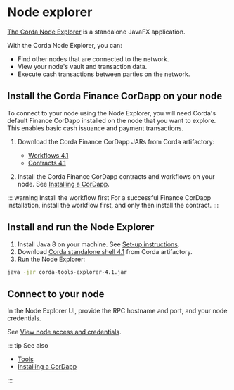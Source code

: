 # Node explorer

[The Corda Node Explorer](https://docs.corda.net/node-explorer.html) is a standalone JavaFX application.

With the Corda Node Explorer, you can:

* Find other nodes that are connected to the network.
* View your node's vault and transaction data.
* Execute cash transactions between parties on the network.

## Install the Corda Finance CorDapp on your node

To connect to your node using the Node Explorer, you will need Corda's default Finance CorDapp installed on the node that you want to explore. This enables basic cash issuance and payment transactions.

1. Download the Corda Finance CorDapp JARs from Corda artifactory:
    * [Workflows 4.1](https://ci-artifactory.corda.r3cev.com/artifactory/corda-releases/net/corda/corda-finance-workflows/4.1/corda-finance-workflows-4.1.jar)
    * [Contracts 4.1](https://ci-artifactory.corda.r3cev.com/artifactory/corda-releases/net/corda/corda-finance-contracts/4.1/corda-finance-contracts-4.1.jar)

2. Install the Corda Finance CorDapp contracts and workflows on your node. See [Installing a CorDapp](/operations/corda/installing-a-cordapp).

::: warning Install the workflow first
For a successful Finance CorDapp installation, install the workflow first, and only then install the contract.
:::

## Install and run the Node Explorer

1. Install Java 8 on your machine. See [Set-up instructions](https://docs.corda.net/getting-set-up.html#set-up-instructions).
1. Download [Corda standalone shell 4.1](https://ci-artifactory.corda.r3cev.com/artifactory/corda-releases/net/corda/corda-tools-explorer/4.1/corda-tools-explorer-4.1.jar) from Corda artifactory.
1. Run the Node Explorer:

``` sh
java -jar corda-tools-explorer-4.1.jar
```

## Connect to your node

In the Node Explorer UI, provide the RPC hostname and port, and your node credentials.

See [View node access and credentials](/platform/view-node-access-and-credentials).

::: tip See also

* [Tools](/operations/corda/tools)
* [Installing a CorDapp](/operations/corda/installing-a-cordapp)

:::
